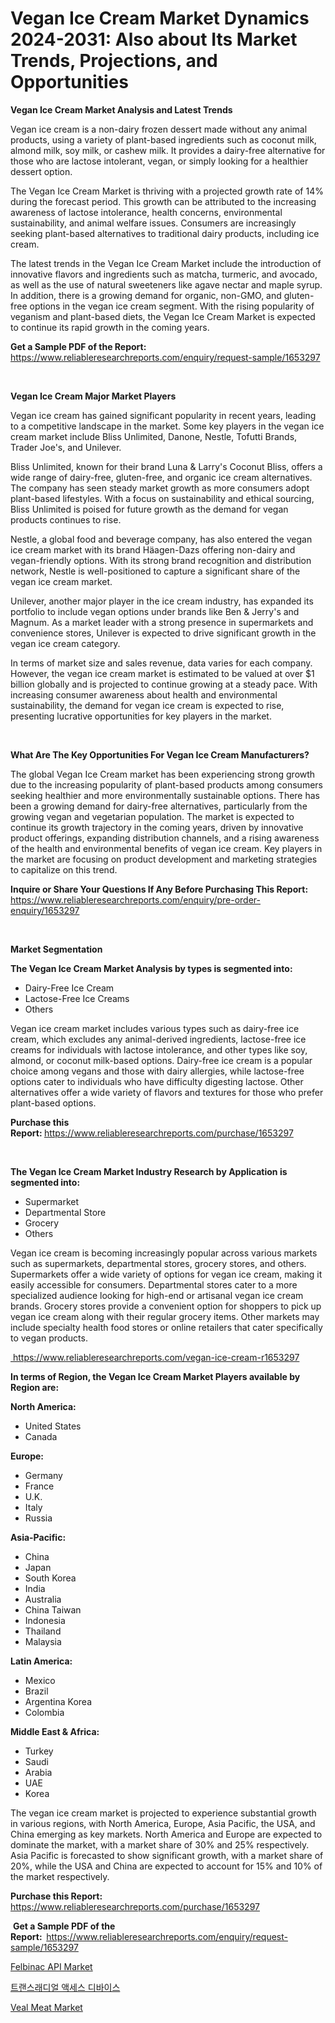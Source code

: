<p><h1>Vegan Ice Cream Market Dynamics 2024-2031: Also about Its Market Trends, Projections, and Opportunities</h1></p><p><strong>Vegan Ice Cream Market Analysis and Latest Trends</strong></p>
<p><p>Vegan ice cream is a non-dairy frozen dessert made without any animal products, using a variety of plant-based ingredients such as coconut milk, almond milk, soy milk, or cashew milk. It provides a dairy-free alternative for those who are lactose intolerant, vegan, or simply looking for a healthier dessert option.</p><p>The Vegan Ice Cream Market is thriving with a projected growth rate of 14% during the forecast period. This growth can be attributed to the increasing awareness of lactose intolerance, health concerns, environmental sustainability, and animal welfare issues. Consumers are increasingly seeking plant-based alternatives to traditional dairy products, including ice cream.</p><p>The latest trends in the Vegan Ice Cream Market include the introduction of innovative flavors and ingredients such as matcha, turmeric, and avocado, as well as the use of natural sweeteners like agave nectar and maple syrup. In addition, there is a growing demand for organic, non-GMO, and gluten-free options in the vegan ice cream segment. With the rising popularity of veganism and plant-based diets, the Vegan Ice Cream Market is expected to continue its rapid growth in the coming years.</p></p>
<p><strong>Get a Sample PDF of the Report:&nbsp;</strong> <a href="https://www.reliableresearchreports.com/enquiry/request-sample/1653297">https://www.reliableresearchreports.com/enquiry/request-sample/1653297</a></p>
<p>&nbsp;</p>
<p><strong>Vegan Ice Cream Major Market Players</strong></p>
<p><p>Vegan ice cream has gained significant popularity in recent years, leading to a competitive landscape in the market. Some key players in the vegan ice cream market include Bliss Unlimited, Danone, Nestle, Tofutti Brands, Trader Joe's, and Unilever.</p><p>Bliss Unlimited, known for their brand Luna & Larry's Coconut Bliss, offers a wide range of dairy-free, gluten-free, and organic ice cream alternatives. The company has seen steady market growth as more consumers adopt plant-based lifestyles. With a focus on sustainability and ethical sourcing, Bliss Unlimited is poised for future growth as the demand for vegan products continues to rise.</p><p>Nestle, a global food and beverage company, has also entered the vegan ice cream market with its brand Häagen-Dazs offering non-dairy and vegan-friendly options. With its strong brand recognition and distribution network, Nestle is well-positioned to capture a significant share of the vegan ice cream market.</p><p>Unilever, another major player in the ice cream industry, has expanded its portfolio to include vegan options under brands like Ben & Jerry's and Magnum. As a market leader with a strong presence in supermarkets and convenience stores, Unilever is expected to drive significant growth in the vegan ice cream category.</p><p>In terms of market size and sales revenue, data varies for each company. However, the vegan ice cream market is estimated to be valued at over $1 billion globally and is projected to continue growing at a steady pace. With increasing consumer awareness about health and environmental sustainability, the demand for vegan ice cream is expected to rise, presenting lucrative opportunities for key players in the market.</p></p>
<p>&nbsp;</p>
<p><strong>What Are The Key Opportunities For Vegan Ice Cream Manufacturers?</strong></p>
<p><p>The global Vegan Ice Cream market has been experiencing strong growth due to the increasing popularity of plant-based products among consumers seeking healthier and more environmentally sustainable options. There has been a growing demand for dairy-free alternatives, particularly from the growing vegan and vegetarian population. The market is expected to continue its growth trajectory in the coming years, driven by innovative product offerings, expanding distribution channels, and a rising awareness of the health and environmental benefits of vegan ice cream. Key players in the market are focusing on product development and marketing strategies to capitalize on this trend.</p></p>
<p><strong>Inquire or Share Your Questions If Any Before Purchasing This Report:</strong> <a href="https://www.reliableresearchreports.com/enquiry/pre-order-enquiry/1653297">https://www.reliableresearchreports.com/enquiry/pre-order-enquiry/1653297</a></p>
<p>&nbsp;</p>
<p><strong>Market Segmentation</strong></p>
<p><strong>The Vegan Ice Cream Market Analysis by types is segmented into:</strong></p>
<p><ul><li>Dairy-Free Ice Cream</li><li>Lactose-Free Ice Creams</li><li>Others</li></ul></p>
<p><p>Vegan ice cream market includes various types such as dairy-free ice cream, which excludes any animal-derived ingredients, lactose-free ice creams for individuals with lactose intolerance, and other types like soy, almond, or coconut milk-based options. Dairy-free ice cream is a popular choice among vegans and those with dairy allergies, while lactose-free options cater to individuals who have difficulty digesting lactose. Other alternatives offer a wide variety of flavors and textures for those who prefer plant-based options.</p></p>
<p><strong>Purchase this Report:&nbsp;</strong><a href="https://www.reliableresearchreports.com/purchase/1653297">https://www.reliableresearchreports.com/purchase/1653297</a></p>
<p>&nbsp;</p>
<p><strong>The Vegan Ice Cream Market Industry Research by Application is segmented into:</strong></p>
<p><ul><li>Supermarket</li><li>Departmental Store</li><li>Grocery</li><li>Others</li></ul></p>
<p><p>Vegan ice cream is becoming increasingly popular across various markets such as supermarkets, departmental stores, grocery stores, and others. Supermarkets offer a wide variety of options for vegan ice cream, making it easily accessible for consumers. Departmental stores cater to a more specialized audience looking for high-end or artisanal vegan ice cream brands. Grocery stores provide a convenient option for shoppers to pick up vegan ice cream along with their regular grocery items. Other markets may include specialty health food stores or online retailers that cater specifically to vegan products.</p></p>
<p><a href="https://www.reliableresearchreports.com/vegan-ice-cream-r1653297">&nbsp;https://www.reliableresearchreports.com/vegan-ice-cream-r1653297</a></p>
<p><strong>In terms of Region, the Vegan Ice Cream Market Players available by Region are:</strong></p>
<p>
    <p> <strong> North America: </strong>
        <ul>
            <li>United States</li>
            <li>Canada</li>
        </ul>
        </p> 
    <p> <strong> Europe: </strong>
        <ul>
            <li>Germany</li>
            <li>France</li>
            <li>U.K.</li>
            <li>Italy</li>
            <li>Russia</li>
        </ul>
        </p> 
    <p> <strong> Asia-Pacific: </strong>
        <ul>
            <li>China</li>
            <li>Japan</li>
            <li>South Korea</li>
            <li>India</li>
            <li>Australia</li>
            <li>China Taiwan</li>
            <li>Indonesia</li>
            <li>Thailand</li>
            <li>Malaysia</li>
        </ul>
        </p> 
    <p> <strong> Latin America: </strong>
        <ul>
            <li>Mexico</li>
            <li>Brazil</li>
            <li>Argentina Korea</li>
            <li>Colombia</li>
        </ul>
        </p> 
    <p> <strong> Middle East & Africa: </strong>
        <ul>
            <li>Turkey</li>
            <li>Saudi</li>
            <li>Arabia</li>
            <li>UAE</li>
            <li>Korea</li>
        </ul>
    </p>
    </p>
<p><p>The vegan ice cream market is projected to experience substantial growth in various regions, with North America, Europe, Asia Pacific, the USA, and China emerging as key markets. North America and Europe are expected to dominate the market, with a market share of 30% and 25% respectively. Asia Pacific is forecasted to show significant growth, with a market share of 20%, while the USA and China are expected to account for 15% and 10% of the market respectively.</p></p>
<p><strong>Purchase this Report: </strong><a href="https://www.reliableresearchreports.com/purchase/1653297">https://www.reliableresearchreports.com/purchase/1653297</a></p>
<p>&nbsp;<strong>Get a Sample PDF of the Report:&nbsp;&nbsp;</strong><a href="https://www.reliableresearchreports.com/enquiry/request-sample/1653297">https://www.reliableresearchreports.com/enquiry/request-sample/1653297</a></p>
<p><strong></strong></p>
<p><p><a href="https://issuu.com/reportprime-2/docs/felbinac-api-market-size-2030.pptx">Felbinac API Market</a></p><p><a href="https://github.com/jntpkh496620/Market-Research-Report-List-2/blob/main/557890449027.md">트랜스래디얼 액세스 디바이스</a></p><p><a href="https://github.com/NorbertYates/Market-Research-Report-List-4/blob/main/veal-meat-market.md">Veal Meat Market</a></p></p>